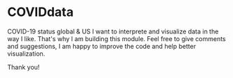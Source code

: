 # COVIDdata
COVID-19 status global &amp; US
I want to interprete and visualize data in the way I like. That's why I am building this module.
Feel free to give comments and suggestions, I am happy to improve the code and help better visualization. 

Thank you! 

